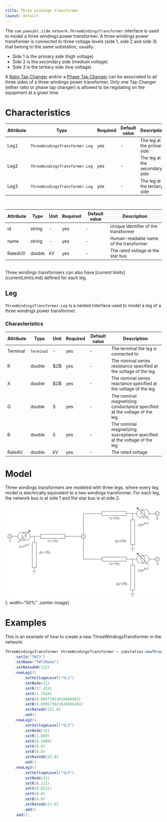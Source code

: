 ```yaml
---
title: Three windings transformer
layout: default
---
```


The `com.powsybl.iidm.network.ThreeWindingsTransformer` interface is used to model a three windings power transformer.
A three windings power transformer is connected to three voltage levels (side 1, side 2 and side 3) that belong to the
same substation, usually:
- Side 1 is the primary side (high voltage)
- Side 2 is the secondary side (medium voltage)
- Side 3 is the tertiary side (low voltage)

A [Ratio Tap Changer](ratioTapChanger.md) and/or a [Phase Tap Changer](phaseTapChanger.md) can be associated to all three sides of a three windings power transformer. 
Only one Tap Changer (either ratio or phase tap changer) is allowed to be regulating on the equipment at a given time.

# Characteristics

| Attribute | Type | Required | Default value | Description |
| --------- | ---- | -------- | ------------- | ----------- |
| Leg1 | `ThreeWindingsTransformer.Leg` | yes | - | The leg at the primary side |
| Leg2 | `ThreeWindingsTransformer.Leg` | yes | - | The leg at the secondary side |
| Leg3 | `ThreeWindingsTransformer.Leg` | yes | - | The leg at the tertiary side |

<br/>

| Attribute | Type | Unit | Required | Default value | Description |
| --------- | ---- | ---- |-------- | ------------- | ----------- |
| id | string | - | yes | - | Unique identifier of the transformer |
| name | string | - | yes | - | Human-readable name of the transformer |
| RatedU0 | double | kV | yes | - | The rated voltage at the star bus |

<br/>
Three windings transformers can also have [current limits](currentLimits.md) defined for each leg.

## Leg
`ThreeWindingsTransformer.Leg` is a nested interface used to model a leg of a three windings power transformer.

### Characteristics

| Attribute | Type | Unit | Required | Default value | Description |
| --------- | ---- | ---- |-------- | ------------- | ----------- |
| Terminal | `Terminal` | - | yes | - | The terminal the leg is connected to |
| R | double | $$\Omega\$$ | yes | - | The nominal series resistance specified at the voltage of the leg |
| X | double | $$\Omega\$$ | yes | - | The nominal series reactance specified at the voltage of the leg |
| G | double | S | yes | - | The nominal magnetizing conductance specified at the voltage of the leg |
| B | double | S | yes | - | The nominal magnetizing susceptance specified at the voltage of the leg |
| RatedU | double | kV | yes | - | The rated voltage |

# Model
Three windings transformers are modeled with three legs, where every leg model is electrically equivalent to a two windings transformer. 
For each leg, the network bus is at side 1 and the star bus is at side 2.

![Power line model](./images/three-windings-transformer-model.svg){: width="50%" .center-image}

# Examples
This is an example of how to create a new ThreeWindingsTransformer in the network:
```java
ThreeWindingsTransformer threeWindingsTransformer = substation.newThreeWindingsTransformer()
    .setId("TWT3")
    .setName("TWT3Name")
    .setRatedU0(132)
    .newLeg1()
        .setVoltageLevel("VL1")
        .setNode(11)
        .setR(17.424)
        .setX(1.7424)
        .setG(0.00573921028466483)
        .setB(0.000573921028466483)
        .setRatedU(132.0)
        .add()
    .newLeg2()
        .setVoltageLevel("VL2")
        .setNode(22)
        .setR(1.089)
        .setX(0.1089)
        .setG(0.0)
        .setB(0.0)
        .setRatedU(33.0)
        .add()
    .newLeg3()
        .setVoltageLevel("VL3")
        .setNode(33)
        .setR(0.121)
        .setX(0.0121)
        .setG(0.0)
        .setB(0.0)
        .setRatedU(11.0)
        .add()
    .add();
```
